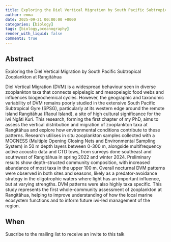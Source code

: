 ```yaml
---
title: Exploring the Diel Vertical Migration by South Pacific Subtropical Zooplankton at Rangitāhua
author: emma
date: 2025-09-21 00:00:00 +0000
categories: [biology]
tags: [biology,oceanography]
render_with_liquid: false
comments: true
---
```



## Abstract

Exploring the Diel Vertical Migration by South Pacific Subtropical Zooplankton at Rangitāhua

Diel Vertical Migration (DVM) is a widespread behaviour seen in diverse zooplankton taxa that connects epipelagic and mesopelagic food webs and influences biogeochemical cycles. However, the geographic and taxonomic variability of DVM remains poorly studied in the extensive South Pacific Subtropical Gyre (SPSG), particularly at its western edge around the remote island Rangitāhua (Raoul Island), a site of high cultural significance for the iwi Ngāti Kuri. This research, forming the first chapter of my PhD, aims to assess the vertical distribution and migration of zooplankton taxa at Rangitāhua and explore how environmental conditions contribute to these patterns. Research utilises in situ zooplankton samples collected with a MOCNESS (Multiple Opening Closing Nets and Environmental Sampling System) in 50 m depth layers between 0-300 m, alongside multifrequency active acoustic data and CTD tows, from surveys done southeast and southwest of Rangitāhua in spring 2022 and winter 2024. Preliminary results show depth-structed community composition, with increased abundance of most taxa in the upper 100 m. Overall nocturnal DVM patterns were observed in both sites and seasons, likely as a predator-avoidance strategy in the oligotrophic waters where light has an important influence, but at varying strengths. DVM patterns were also highly taxa specific. This study represents the first whole-community assessment of zooplankton at Rangitāhua, helping to improve understanding of how the local marine ecosystem functions and to inform future iwi-led management of the region.

## When

Suscribe to the mailing list to receive an invite to this talk
